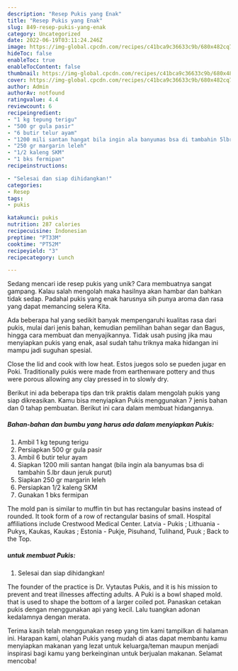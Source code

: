 ```yaml
---
description: "Resep Pukis yang Enak"
title: "Resep Pukis yang Enak"
slug: 849-resep-pukis-yang-enak
category: Uncategorized
date: 2022-06-19T03:11:24.246Z
image: https://img-global.cpcdn.com/recipes/c41bca9c36633c9b/680x482cq70/pukis-foto-resep-utama.jpg
hideToc: false
enableToc: true
enableTocContent: false
thumbnail: https://img-global.cpcdn.com/recipes/c41bca9c36633c9b/680x482cq70/pukis-foto-resep-utama.jpg
cover: https://img-global.cpcdn.com/recipes/c41bca9c36633c9b/680x482cq70/pukis-foto-resep-utama.jpg
author: Admin
authorAv: notfound
ratingvalue: 4.4
reviewcount: 6
recipeingredient:
- "1 kg tepung terigu"
- "500 gr gula pasir"
- "6 butir telur ayam"
- "1200 mili santan hangat bila ingin ala banyumas bsa di tambahin 5lbr daun jeruk purut"
- "250 gr margarin leleh"
- "1/2 kaleng SKM"
- "1 bks fermipan"
recipeinstructions:

- "Selesai dan siap dihidangkan!"
categories:
- Resep
tags:
- pukis

katakunci: pukis 
nutrition: 287 calories
recipecuisine: Indonesian
preptime: "PT33M"
cooktime: "PT52M"
recipeyield: "3"
recipecategory: Lunch

---
```





Sedang mencari ide resep pukis yang unik? Cara membuatnya sangat gampang. Kalau salah mengolah maka hasilnya akan hambar dan bahkan tidak sedap. Padahal pukis yang enak harusnya sih punya aroma dan rasa yang dapat memancing selera Kita.





Ada beberapa hal yang sedikit banyak mempengaruhi kualitas rasa dari pukis, mulai dari jenis bahan, kemudian pemilihan bahan segar dan Bagus, hingga cara membuat dan menyajikannya. Tidak usah pusing jika mau menyiapkan pukis yang enak,      asal sudah tahu triknya maka hidangan ini mampu jadi suguhan spesial.














Close the lid and cook with low heat. Estos juegos solo se pueden jugar en Poki. Traditionally pukis were made from earthenware pottery and thus were porous allowing any clay pressed in to slowly dry.






Berikut ini ada beberapa tips dan trik praktis dalam mengolah pukis yang siap dikreasikan. Kamu bisa menyiapkan Pukis menggunakan 7 jenis bahan dan 0 tahap pembuatan. Berikut ini cara dalam membuat hidangannya.

<!--inarticleads1-->

##### Bahan-bahan dan bumbu yang harus ada dalam menyiapkan Pukis:

1. Ambil 1 kg tepung terigu
1. Persiapkan 500 gr gula pasir
1. Ambil 6 butir telur ayam
1. Siapkan 1200 mili santan hangat (bila ingin ala banyumas bsa di tambahin 5.lbr daun jeruk purut)
1. Siapkan 250 gr margarin leleh
1. Persiapkan 1/2 kaleng SKM
1. Gunakan 1 bks fermipan


The mold pan is similar to muffin tin but has rectangular basins instead of rounded. It took form of a row of rectangular basins of small. Hospital affiliations include Crestwood Medical Center. Latvia - Pukis ; Lithuania - Pukys, Kaukas, Kaukas ; Estonia - Pukje, Pisuhand, Tulihand, Puuk ; Back to the Top. 

<!--inarticleads2-->

#####  untuk membuat Pukis:


1. Selesai dan siap dihidangkan!

The founder of the practice is Dr. Vytautas Pukis, and it is his mission to prevent and treat illnesses affecting adults. A Puki is a bowl shaped mold. that is used to shape the bottom of a larger coiled pot. Panaskan cetakan pukis dengan menggunakan api yang kecil. Lalu tuangkan adonan kedalamnya dengan merata. 

Terima kasih telah menggunakan resep yang tim kami tampilkan di halaman ini. Harapan kami, olahan Pukis yang mudah di atas dapat membantu kamu menyiapkan makanan yang lezat untuk keluarga/teman maupun menjadi inspirasi bagi kamu yang berkeinginan untuk berjualan makanan. Selamat mencoba!
